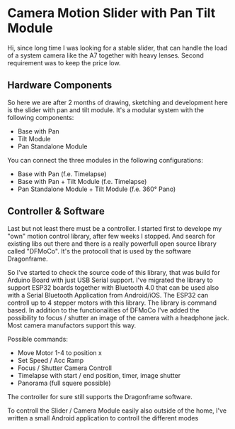 # Camera Motion Slider with Pan Tilt Module

Hi,
since long time I was looking for a stable slider, that can handle the load of a system camera like the A7 together with heavy lenses. Second requirement was to keep the price low.

## Hardware Components
So here we are after 2 months of drawing, sketching and development here is the slider with pan and tilt module. It's a modular system with the following components:

 - Base with Pan
 - Tilt Module
 - Pan Standalone Module

You can connect the three modules in the following configurations:
 - Base with Pan (f.e. Timelapse)
 - Base with Pan + Tilt Module (f.e. Timelapse)
 - Pan Standalone Module + Tilt Module (f.e. 360° Pano)

## Controller & Software
Last but not least there must be a controller. I started first to develope my "own" motion control library, after few weeks I stopped. And search for existing libs out there and there is a really powerfull open source library called "DFMoCo". It's the protocoll that is used by the software Dragonframe.

So I've started to check the source code of this library, that was build for Arduino Board with just USB Serial support. I've migrated the library to support ESP32 boards together with Bluetooth 4.0 that can be used also with a Serial Bluetooth Application from Android/iOS. The ESP32 can controll up to 4 stepper motors with this library. The library is command based.
In addition to the functionalities of DFMoCo I've added the possibility to focus / shutter an image of the camera with a headphone jack. Most camera manufactors support this way.

Possible commands:
- Move Motor 1-4 to position x
- Set Speed / Acc Ramp
- Focus / Shutter Camera Controll
- Timelapse with start / end position, timer, image shutter
- Panorama (full squere possible)

The controller for sure still supports the Dragonframe software.

To controll the Slider / Camera Module easily also outside of the home, I've written a small Android application to controll the different modes